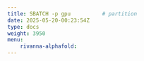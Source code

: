 ```yaml
---
title: SBATCH -p gpu          # partition
date: 2025-05-20-00:23:54Z
type: docs 
weight: 3950
menu: 
    rivanna-alphafold:
---
```



